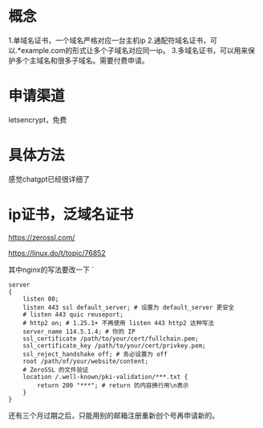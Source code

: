 	
#  概念
1.单域名证书，一个域名严格对应一台主机ip
2.通配符域名证书，可以.*example.com的形式让多个子域名对应同一ip。
3.多域名证书，可以用来保护多个主域名和很多子域名。需要付费申请。

#  申请渠道

  letsencrypt，免费
  
#  具体方法
感觉chatgpt已经很详细了

#  ip证书，泛域名证书

https://zerossl.com/

https://linux.do/t/topic/76852

其中nginx的写法要改一下
`

```
server
{
    listen 80;
    listen 443 ssl default_server; # 设置为 default_server 更安全
    # listen 443 quic reuseport;
    # http2 on; # 1.25.1+ 不再使用 listen 443 http2 这种写法
    server_name 114.5.1.4; # 你的 IP
    ssl_certificate /path/to/your/cert/fullchain.pem;
    ssl_certificate_key /path/to/your/cert/privkey.pem;
    ssl_reject_handshake off; # 务必设置为 off
    root /path/of/your/website/content;
    # ZeroSSL 的文件验证
    location /.well-known/pki-validation/***.txt {
        return 200 "***"; # return 的内容换行用\n表示
    }
}
```
还有三个月过期之后，只能用别的邮箱注册重新创个号再申请新的。